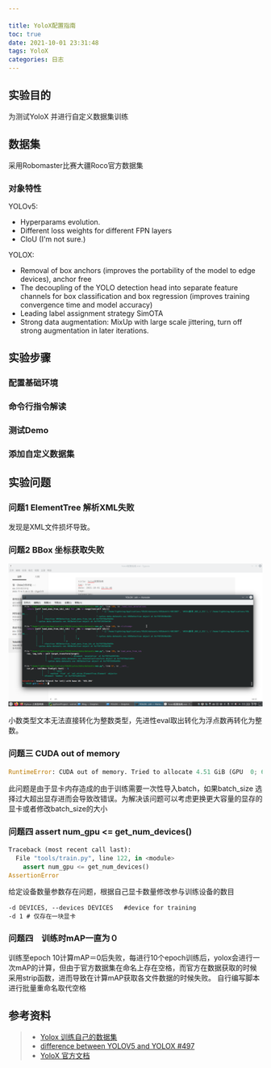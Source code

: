 ```yaml
---

title: YoloX配置指南
toc: true
date: 2021-10-01 23:31:48
tags: YoloX　
categories: 日志
---
```




## 实验目的

为测试YoloX 并进行自定义数据集训练

## 数据集

采用Robomaster比赛大疆Roco官方数据集


### 对象特性

YOLOv5:

- Hyperparams evolution.
- Different loss weights for different FPN layers
- CIoU (I'm not sure.)

YOLOX:

- Removal of box anchors (improves the portability of the model to edge devices), anchor free
- The decoupling of the YOLO detection head into separate feature  channels for box classification and box regression (improves training  convergence time and model accuracy)
- Leading label assignment strategy SimOTA
- Strong data augmentation: MixUp with large scale jittering, turn off strong augmentation in later iterations.

## 实验步骤

### 配置基础环境



### 命令行指令解读



### 测试Demo



### 添加自定义数据集



## 实验问题

### 问题1 ElementTree 解析XML失败

发现是XML文件损坏导致。

### 问题2 BBox 坐标获取失败

![image-20211001233449759](YoloX配置指南/image-20211001233449759.png)

小数类型文本无法直接转化为整数类型，先进性eval取出转化为浮点数再转化为整数。



### 问题三 CUDA out of memory

```python
RuntimeError: CUDA out of memory. Tried to allocate 4.51 GiB (GPU  0; 6.00 GiB total capacity; 110.28 MiB already allocated; 4.44 GiB free; 120.00 MiB reserved in total by PyTorch)
```

此问题是由于显卡内存造成的由于训练需要一次性导入batch，如果batch_size 选择过大超出显存进而会导致改错误。为解决该问题可以考虑更换更大容量的显存的显卡或者修改batch_size的大小

### 问题四 assert num_gpu <= get_num_devices()

```python
Traceback (most recent call last):
  File "tools/train.py", line 122, in <module>
    assert num_gpu <= get_num_devices()
AssertionError
```

给定设备数量参数存在问题，根据自己显卡数量修改参与训练设备的数目

```shell
-d DEVICES, --devices DEVICES   #device for training
-d 1 # 仅存在一块显卡
```

### 问题四　训练时mAP一直为０

训练至epoch 10计算mAP＝0后失败，每进行10个epoch训练后，yolox会进行一次mAP的计算，但由于官方数据集在命名上存在空格，而官方在数据获取的时候采用strip函数，进而导致在计算mAP获取各文件数据的时候失败。
自行编写脚本进行批量重命名取代空格


## 参考资料
> - [Yolox 训练自己的数据集](https://blog.csdn.net/m0_56171249/article/details/119821714)
> - [difference between YOLOV5 and YOLOX #497](https://github.com/Megvii-BaseDetection/YOLOX/issues/497)
> - [YoloX 官方文档](https://github.com/Megvii-BaseDetection/YOLOX)